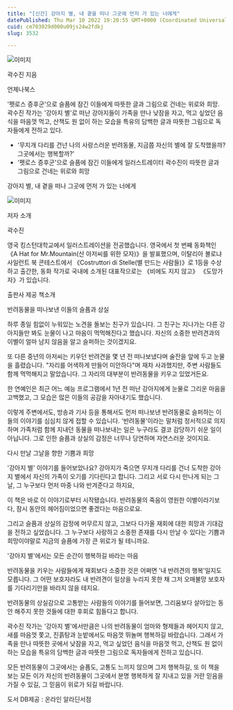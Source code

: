```yaml
---
title: "[신간] 강아지 별, 내 곁을 떠나 그곳에 먼저 가 있는 너에게"
datePublished: Thu Mar 10 2022 19:20:55 GMT+0000 (Coordinated Universal Time)
cuid: cm703029d000u09js24w2fdkj
slug: 3532

---
```



![이미지](https://cdn.hashnode.com/res/hashnode/image/upload/v1739254124406/410f4d1c-8c94-4356-a383-59d474534fd2.jpeg)

곽수진 지음

언제나북스

'펫로스 증후군'으로 슬픔에 잠긴 이들에게 따뜻한 글과 그림으로 건네는 위로와 희망. 곽수진 작가는 '강아지 별'로 떠난 강아지들이 가족을 만나 낮잠을 자고, 먹고 싶었던 음식을 마음껏 먹고, 산책도 원 없이 하는 모습을 특유의 담백한 글과 따뜻한 그림으로 독자들에게 전하고 있다.

- '무지개 다리를 건넌 나의 사랑스러운 반려동물, 지금쯤 자신의 별에 잘 도착했을까? 그곳에서는 행복할까?'
- '펫로스 증후군'으로 슬픔에 잠긴 이들에게 일러스트레이터 곽수진이 따뜻한 글과 그림으로 건네는 위로와 희망

강아지 별, 내 곁을 떠나 그곳에 먼저 가 있는 너에게

![이미지](https://cdn.hashnode.com/res/hashnode/image/upload/v1739254126398/efa9ff9c-c213-4362-bfd9-37abf0255130.png)

저자 소개

곽수진

영국 킹스턴대학교에서 일러스트레이션을 전공했습니다. 영국에서 첫 번째 동화책인 《A Hat for Mr.Mountain(산 아저씨를 위한 모자)》을 발표했으며, 이탈리아 볼로냐 사일런트 북 콘테스트에서 《Costruttori di Stelle(별 만드는 사람들)》로 1등을 수상하고 출간한, 동화 작가로 국내에 소개된 대표작으로는 《비에도 지지 않고》 《도망가자》가 있습니다.

출판사 제공 책소개

반려동물을 떠나보낸 이들의 슬픔과 상실

하루 종일 힘없이 누워있는 노견을 돌보는 친구가 있습니다. 그 친구는 지나가는 다른 강아지들만 봐도 눈물이 나고 마음이 먹먹해진다고 했습니다. 자신의 소중한 반려견과의 이별이 얼마 남지 않음을 알고 슬퍼하는 것이겠지요.

또 다른 중년의 아저씨는 키우던 반려견을 몇 년 전 떠나보냈다며 술잔을 앞에 두고 눈물을 흘렸습니다. "자리를 어색하게 만들어 미안하다"며 재차 사과했지만, 주변 사람들도 함께 먹먹해지고 말았습니다. 그 자리의 대부분이 반려동물을 키우고 있었거든요.

한 연예인은 최근 어느 예능 프로그램에서 1년 전 떠난 강아지에게 눈물로 그리운 마음을 고백했고, 그 모습은 많은 이들의 공감을 자아내기도 했습니다.

이렇게 주변에서도, 방송과 기사 등을 통해서도 먼저 떠나보낸 반려동물로 슬퍼하는 이들의 이야기를 심심치 않게 접할 수 있습니다. '반려동물'이라는 말처럼 정서적으로 의지하며 가족처럼 함께 지내던 동물을 떠나보내는 일은 누구라도 결코 감당하기 쉬운 일이 아닙니다. 그로 인한 슬픔과 상실의 감정은 너무나 당연하며 자연스러운 것이지요.

다시 만날 그날을 향한 기쁨과 희망

'강아지 별' 이야기를 들어보았나요? 강아지가 죽으면 무지개 다리를 건너 도착한 강아지 별에서 자신의 가족이 오기를 기다린다고 합니다. 그리고 서로 다시 만나게 되는 그날, 그 누구보다 먼저 마중 나와 반겨준다고 하지요,

이 책은 바로 이 이야기로부터 시작됐습니다. 반려동물의 죽음이 영원한 이별이라기보다, 잠시 동안의 헤어짐이었으면 좋겠다는 마음으로요.

그리고 슬픔과 상실의 감정에 머무르지 않고, 그보다 다가올 재회에 대한 희망과 기대감을 전하고 싶었습니다. 그 누구보다 사랑하고 소중한 존재를 다시 만날 수 있다는 기쁨과 희망이야말로 지금의 슬픔에 가장 큰 위로가 될 테니까요.

'강아지 별'에서는 모든 순간이 행복하길 바라는 마음

반려동물을 키우는 사람들에게 재회보다 소중한 것은 어쩌면 '내 반려견의 행복'일지도 모릅니다. 그 어떤 보호자라도 내 반려견이 일상을 누리지 못한 채 그저 오매불망 보호자를 기다리기만을 바라지 않을 테지요.

반려동물의 상실감으로 고통받는 사람들의 이야기를 들어보면, 그리움보다 살아있는 동안 해주지 못한 것들에 대한 후회로 힘들다고 합니다.

곽수진 작가는 '강아지 별'에서만큼은 나의 반려동물이 엄마와 형제들과 헤어지지 않고, 새를 마음껏 쫓고, 진흙탕과 눈밭에서도 마음껏 뛰놀며 행복하길 바랐습니다. 그래서 가족을 만나 따뜻한 곳에서 낮잠을 자고, 먹고 싶었던 음식을 마음껏 먹고, 산책도 원 없이 하는 모습을 특유의 담백한 글과 따뜻한 그림으로 독자들에게 전하고 있습니다.

모든 반려동물이 그곳에서는 슬픔도, 고통도 느끼지 않으며 그저 행복하길, 또 이 책을 보는 모든 이가 자신의 반려동물이 그곳에서 분명 행복하게 잘 지내고 있을 거란 믿음을 가질 수 있길, 그 믿음이 위로가 되길 바랍니다.

도서 DB제공 : 온라인 알라딘서점